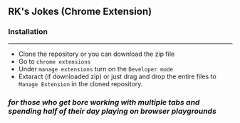 ## RK's Jokes (Chrome Extension)


### Installation 
---
- Clone the repository or you can download the zip file
- Go to ```chrome extensions```
- Under ```manage extensions``` turn on the ```Developer mode```
- Extaract (if downloaded zip) or just drag and drop the entire files to ```Manage Extension``` in the cloned repository.

### _for those who get bore working with multiple tabs and spending half of their day playing on browser playgrounds_

